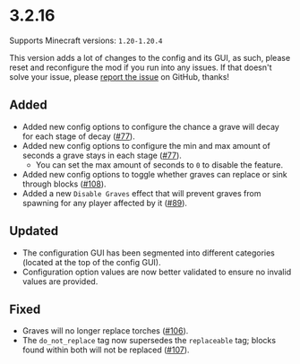 # 3.2.16

Supports Minecraft versions: `1.20-1.20.4`

This version adds a lot of changes to the config and its GUI, as such, please reset and reconfigure the mod if you run into any issues. If that doesn't solve your issue, please [report the issue](https://github.com/ginsm/forgotten-graves/issues/new?assignees=&labels=bug&projects=&template=bug_report.md&title=%5BBUG%5D) on GitHub, thanks!

## Added
- Added new config options to configure the chance a grave will decay for each stage of decay ([#77](https://github.com/ginsm/forgotten-graves/issues/77)).
- Added new config options to configure the min and max amount of seconds a grave stays in each stage ([#77](https://github.com/ginsm/forgotten-graves/issues/77)).
  - You can set the max amount of seconds to `0` to disable the feature.
- Added new config options to toggle whether graves can replace or sink through blocks ([#108](https://github.com/ginsm/forgotten-graves/issues/108)).
- Added a new `Disable Graves` effect that will prevent graves from spawning for any player affected by it ([#89](https://github.com/ginsm/forgotten-graves/issues/89)).

## Updated
- The configuration GUI has been segmented into different categories (located at the top of the config GUI).
- Configuration option values are now better validated to ensure no invalid values are provided.

## Fixed
- Graves will no longer replace torches ([#106](https://github.com/ginsm/forgotten-graves/issues/106)).
- The `do_not_replace` tag now supersedes the `replaceable` tag; blocks found within both will not be replaced ([#107](https://github.com/ginsm/forgotten-graves/issues/107)).